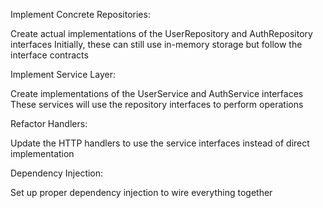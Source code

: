 Implement Concrete Repositories:

Create actual implementations of the UserRepository and AuthRepository interfaces
Initially, these can still use in-memory storage but follow the interface contracts

Implement Service Layer:

Create implementations of the UserService and AuthService interfaces
These services will use the repository interfaces to perform operations

Refactor Handlers:

Update the HTTP handlers to use the service interfaces instead of direct implementation

Dependency Injection:

Set up proper dependency injection to wire everything together
